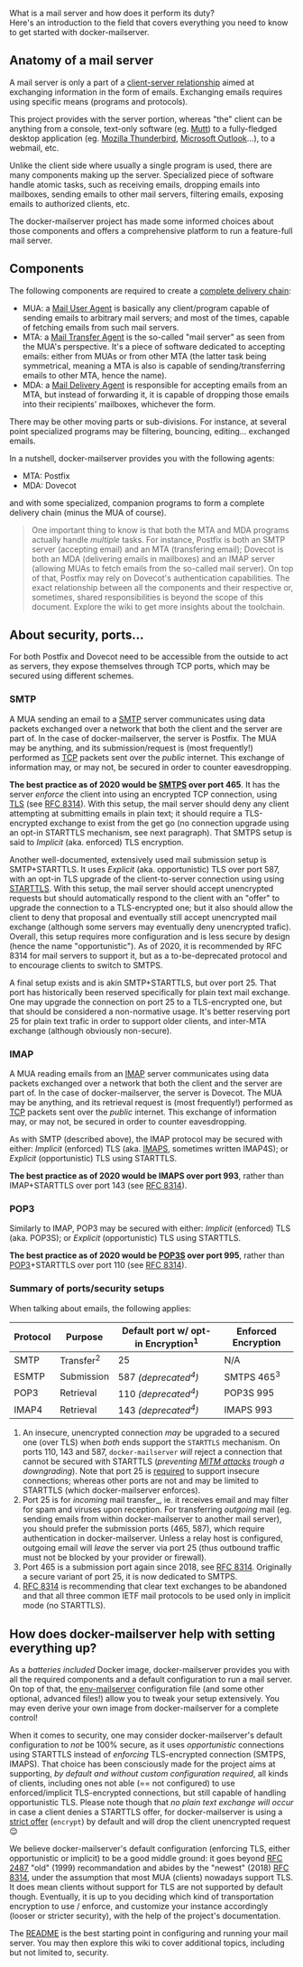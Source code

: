 What is a mail server and how does it perform its duty?  
Here's an introduction to the field that covers everything you need to know to get started with docker-mailserver.

## Anatomy of a mail server

A mail server is only a part of a [client-server relationship](https://en.wikipedia.org/wiki/Client%E2%80%93server_model) aimed at exchanging information in the form of emails. Exchanging emails requires using specific means (programs and protocols).

This project provides with the server portion, whereas "the" client can be anything from a console, text-only software (eg. [Mutt](https://en.wikipedia.org/wiki/Mutt_(email_client))) to a fully-fledged desktop application (eg. [Mozilla Thunderbird](https://en.wikipedia.org/wiki/Mozilla_Thunderbird), [Microsoft Outlook](https://en.wikipedia.org/wiki/Microsoft_Outlook)…), to a webmail, etc.

Unlike the client side where usually a single program is used, there are many components making up the server. Specialized piece of software handle atomic tasks, such as receiving emails, dropping emails into mailboxes, sending emails to other mail servers, filtering emails, exposing emails to authorized clients, etc.

The docker-mailserver project has made some informed choices about those components and offers a comprehensive platform to run a feature-full mail server.

## Components

The following components are required to create a [complete delivery chain](https://en.wikipedia.org/wiki/Email_agent_(infrastructure)):

- MUA: a [Mail User Agent](https://en.wikipedia.org/wiki/Email_client) is basically any client/program capable of sending emails to arbitrary mail servers; and most of the times, capable of fetching emails from such mail servers.
- MTA: a [Mail Transfer Agent](https://en.wikipedia.org/wiki/Message_transfer_agent) is the so-called "mail server" as seen from the MUA's perspective. It's a piece of software dedicated to accepting emails: either from MUAs or from other MTA (the latter task being symmetrical, meaning a MTA is also is capable of sending/transferring emails to other MTA, hence the name).
- MDA: a [Mail Delivery Agent](https://en.wikipedia.org/wiki/Mail_delivery_agent) is responsible for accepting emails from an MTA, but instead of forwarding it, it is capable of dropping those emails into their recipients' mailboxes, whichever the form.

There may be other moving parts or sub-divisions. For instance, at several point specialized programs may be filtering, bouncing, editing… exchanged emails.

In a nutshell, docker-mailserver provides you with the following agents:

- MTA: Postfix
- MDA: Dovecot

and with some specialized, companion programs to form a complete delivery chain (minus the MUA of course).

> One important thing to know is that both the MTA and MDA programs actually handle _multiple_ tasks. For instance, Postfix is both an SMTP server (accepting email) and an MTA (transfering email); Dovecot is both an MDA (delivering emails in mailboxes) and an IMAP server (allowing MUAs to fetch emails from the so-called mail server). On top of that, Postfix may rely on Dovecot's authentication capabilities. The exact relationship between all the components and their respective or, sometimes, shared responsibilities is beyond the scope of this document. Explore the wiki to get more insights about the toolchain.

## About security, ports…

For both Postfix and Dovecot need to be accessible from the outside to act as servers, they expose themselves through TCP ports, which may be secured using different schemes.

### SMTP

A MUA sending an email to a [SMTP](https://en.wikipedia.org/wiki/SMTP) server communicates using data packets exchanged over a network that both the client and the server are part of. In the case of docker-mailserver, the server is Postfix. The MUA may be anything, and its submission/request is (most frequently!) performed as [TCP](https://en.wikipedia.org/wiki/Transmission_Control_Protocol) packets sent over the _public_ internet. This exchange of information may, or may not, be secured in order to counter eavesdropping.

**The best practice as of 2020 would be [SMTPS](https://en.wikipedia.org/wiki/SMTPS) over port 465**. It has the server _enforce_ the client into using an encrypted TCP connection, using [TLS](https://en.wikipedia.org/wiki/Transport_Layer_Security) (see [RFC 8314](https://tools.ietf.org/html/rfc8314)). With this setup, the mail server should deny any client attempting at submitting emails in plain text; it should require a TLS-encrypted exchange to exist from the get go (no connection upgrade using an opt-in STARTTLS mechanism, see next paragraph). That SMTPS setup is said to _Implicit_ (aka. enforced) TLS encryption.

Another well-documented, extensively used mail submission setup is SMTP+STARTTLS. It uses _Explicit_ (aka. opportunistic) TLS over port 587, with an opt-in TLS upgrade of the client-to-server connection using using [STARTTLS](https://en.wikipedia.org/wiki/Opportunistic_TLS). With this setup, the mail server should accept unencrypted requests but should automatically respond to the client with an "offer" to upgrade the connection to a TLS-encrypted one; but it also should allow the client to deny that proposal and eventually still accept unencrypted mail exchange (although some servers may eventually deny unencrypted trafic). Overall, this setup requires more configuration and is less secure by design (hence the name "opportunistic"). As of 2020, it is recommended by RFC 8314 for mail servers to support it, but as a to-be-deprecated protocol and to encourage clients to switch to SMTPS.

A final setup exists and is akin SMTP+STARTTLS, but over port 25. That port has historically been reserved specifically for plain text mail exchange. One may upgrade the connection on port 25 to a TLS-encrypted one, but that should be considered a non-normative usage. It's better reserving port 25 for plain text trafic in order to support older clients, and inter-MTA exchange (although obviously non-secure).

### IMAP

A MUA reading emails from an [IMAP](https://en.wikipedia.org/wiki/IMAP) server communicates using data packets exchanged over a network that both the client and the server are part of. In the case of docker-mailserver, the server is Dovecot. The MUA may be anything, and its retrieval request is (most frequently!) performed as [TCP](https://en.wikipedia.org/wiki/Transmission_Control_Protocol) packets sent over the _public_ internet. This exchange of information may, or may not, be secured in order to counter eavesdropping.

As with SMTP (described above), the IMAP protocol may be secured with either: _Implicit_ (enforced) TLS (aka. [IMAPS](https://en.wikipedia.org/wiki/IMAPS), sometimes written IMAP4S); or _Explicit_ (opportunistic) TLS using STARTTLS.

**The best practice as of 2020 would be IMAPS over port 993**, rather than IMAP+STARTTLS over port 143 (see [RFC 8314](https://tools.ietf.org/html/rfc8314)).

### POP3

Similarly to IMAP, POP3 may be secured with either: _Implicit_ (enforced) TLS (aka. POP3S); or _Explicit_ (opportunistic) TLS using STARTTLS.

**The best practice as of 2020 would be [POP3S](https://en.wikipedia.org/wiki/POP3S) over port 995**, rather than [POP3](https://en.wikipedia.org/wiki/POP3)+STARTTLS over port 110 (see [RFC 8314](https://tools.ietf.org/html/rfc8314)).

### Summary of ports/security setups

When talking about emails, the following applies:

| Protocol | Purpose              | Default port w/ opt-in Encryption<sup>1</sup> | Enforced Encryption    |
|----------|----------------------|-----------------------------------------------|------------------------|
| SMTP     | Transfer<sup>2</sup> | 25                                            | N/A                    |
| ESMTP    | Submission           | 587 _(deprecated<sup>4</sup>)_                | SMTPS 465<sup>3</sup>  |
| POP3     | Retrieval            | 110 _(deprecated<sup>4</sup>)_                | POP3S 995              |
| IMAP4    | Retrieval            | 143 _(deprecated<sup>4</sup>)_                | IMAPS 993              |

1. An insecure, unencrypted connection *may* be upgraded to a secured one (over TLS) when _both_ ends support the `STARTTLS` mechanism. On ports 110, 143 and 587, `docker-mailserver` *will* reject a connection that cannot be secured with STARTTLS (_preventing [MITM attacks](https://stackoverflow.com/questions/15796530/what-is-the-difference-between-ports-465-and-587/32460763#32460763) trough a downgrading_). Note that port 25 is [required](https://serverfault.com/questions/623692/is-it-still-wrong-to-require-starttls-on-incoming-smtp-messages) to support insecure connections; whereas other ports are not and may be limited to STARTTLS (which docker-mailserver enforces).
2. Port 25 is for _incoming_ mail transfer_, ie. it receives email and may filter for spam and viruses upon reception. For transferring _outgoing_ mail (eg. sending emails from within docker-mailserver to another mail server), you should prefer the submission ports (465, 587), which require authentication in docker-mailserver. Unless a relay host is configured, outgoing email will _leave_ the server via port 25 (thus outbound traffic must not be blocked by your provider or firewall).
3. Port 465 is a submission port again since 2018, see [RFC 8314](https://tools.ietf.org/html/rfc8314). Originally a secure variant of port 25, it is now dedicated to SMTPS.
4. [RFC 8314](https://tools.ietf.org/html/rfc8314) is recommending that clear text exchanges to be abandoned and that all three common IETF mail protocols to be used only in implicit mode (no STARTTLS).

## How does docker-mailserver help with setting everything up?

As a _batteries included_ Docker image, docker-mailserver provides you with all the required components and a default configuration to run a mail server. On top of that, the [env-mailserver](https://github.com/tomav/docker-mailserver/blob/master/env-mailserver.dist) configuration file (and some other optional, advanced files!) allow you to tweak your setup extensively. You may even derive your own image from docker-mailserver for a complete control!

When it comes to security, one may consider docker-mailserver's default configuration to _not_ be 100% secure, as it uses _opportunistic_ connections using STARTTLS instead of _enforcing_ TLS-encrypted connection (SMTPS, IMAPS). That choice has been consciously made for the project aims at supporting, _by default and without custom configuration required_, all kinds of clients, including ones not able (== not configured) to use enforced/implicit TLS-encrypted connections, but still capable of handling opportunistic TLS. Please note though that _no plain text exchange will occur_ in case a client denies a STARTTLS offer, for docker-mailserver is using a [strict offer](http://www.postfix.org/postconf.5.html#smtpd_tls_security_level) (`encrypt`) by default and will drop the client unencrypted request :relieved:

We believe docker-mailserver's default configuration (enforcing TLS, either opportunistic or implicit) to be a good middle ground: it goes beyond [RFC 2487](https://tools.ietf.org/html/rfc2487) "old" (1999) recommandation and abides by the "newest" (2018) [RFC 8314](https://tools.ietf.org/html/rfc8314), under the assumption that most MUA (clients) nowadays support TLS. It does mean clients without support for TLS are not supported by default though. Eventually, it is up to you deciding which kind of transportation encryption to use / enforce, and customize your instance accordingly (looser or stricter security), with the help of the project's documentation.

The [README](https://github.com/tomav/docker-mailserver) is the best starting point in configuring and running your mail server. You may then explore this wiki to cover additional topics, including but not limited to, security.
